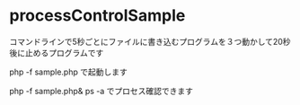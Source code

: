# processControlSample
コマンドラインで5秒ごとにファイルに書き込むプログラムを３つ動かして20秒後に止めるプログラムです

php -f sample.php
で起動します

php -f sample.php&
ps -a
でプロセス確認できます
